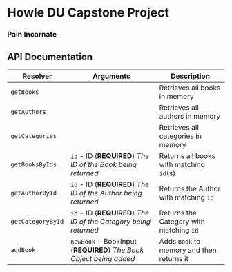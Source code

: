 # Howle DU Capstone Project

### Pain Incarnate

## API Documentation

| Resolver          | Arguments                                                        | Description                              |
| ----------------- | ---------------------------------------------------------------- | ---------------------------------------- |
| `getBooks`        |                                                                  | Retrieves all books in memory            |
| `getAuthors`      |                                                                  | Retrieves all authors in memory          |
| `getCategories`   |                                                                  | Retrieves all categories in memory       |
| `getBooksByIds`   | `id` - ID (**REQUIRED**) _The ID of the Book being returned_     | Returns all books with matching `id`(s)  |
| `getAuthorById`   | `id` - ID (**REQUIRED**) _The ID of the Author being returned_   | Returns the Author with matching `id`    |
| `getCategoryById` | `id` - ID (**REQUIRED**) _The ID of the Category being returned_ | Returns the Category with matching `id`  |
| `addBook`         | `newBook` - BookInput (**REQUIRED**) _The Book Object being added_ | Adds `Book` to memory and then returns it |
